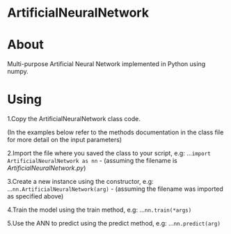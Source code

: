 # ArtificialNeuralNetwork

# About
Multi-purpose Artificial Neural Network implemented in Python using numpy.

# Using
1.Copy the ArtificialNeuralNetwork class code. 

(In the examples below refer to the methods documentation in the class file for more detail on the input parameters) 

2.Import the file where you saved the class to your script, e.g:
...`import ArtificialNeuralNetwork as nn` - (assuming the filename is *ArtificialNeuralNetwork.py*)
  
3.Create a new instance using the constructor, e.g: 
...`nn.ArtificialNeuralNetwork(arg)` - (assuming the filename was imported as specified above)

4.Train the model using the train method, e.g:
...`nn.train(*args)`

5.Use the ANN to predict using the predict method, e.g:
...`nn.predict(arg)`
